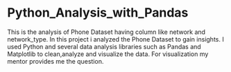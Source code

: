 # Python_Analysis_with_Pandas
This is the analysis of Phone Dataset having column like network and network_type.
In this project i analyzed the Phone Dataset to gain insights. I used Python and several data analysis libraries such as Pandas and Matplotlib to clean,analyze and visualize the data. For visualization my mentor provides me the question.
